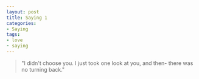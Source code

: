 ```yaml
---
layout: post
title: Saying 1
categories:
- Saying
tags:
- love
- saying
---
```


> "I didn't choose you. I just took one look at you, and then- there was no turning back."
